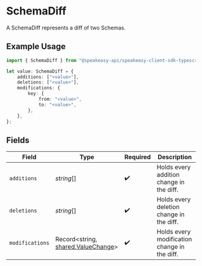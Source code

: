 # SchemaDiff

A SchemaDiff represents a diff of two Schemas.

## Example Usage

```typescript
import { SchemaDiff } from "@speakeasy-api/speakeasy-client-sdk-typescript/sdk/models/shared";

let value: SchemaDiff = {
    additions: ["<value>"],
    deletions: ["<value>"],
    modifications: {
        key: {
            from: "<value>",
            to: "<value>",
        },
    },
};
```

## Fields

| Field                                                                           | Type                                                                            | Required                                                                        | Description                                                                     |
| ------------------------------------------------------------------------------- | ------------------------------------------------------------------------------- | ------------------------------------------------------------------------------- | ------------------------------------------------------------------------------- |
| `additions`                                                                     | *string*[]                                                                      | :heavy_check_mark:                                                              | Holds every addition change in the diff.                                        |
| `deletions`                                                                     | *string*[]                                                                      | :heavy_check_mark:                                                              | Holds every deletion change in the diff.                                        |
| `modifications`                                                                 | Record<string, [shared.ValueChange](../../../sdk/models/shared/valuechange.md)> | :heavy_check_mark:                                                              | Holds every modification change in the diff.                                    |